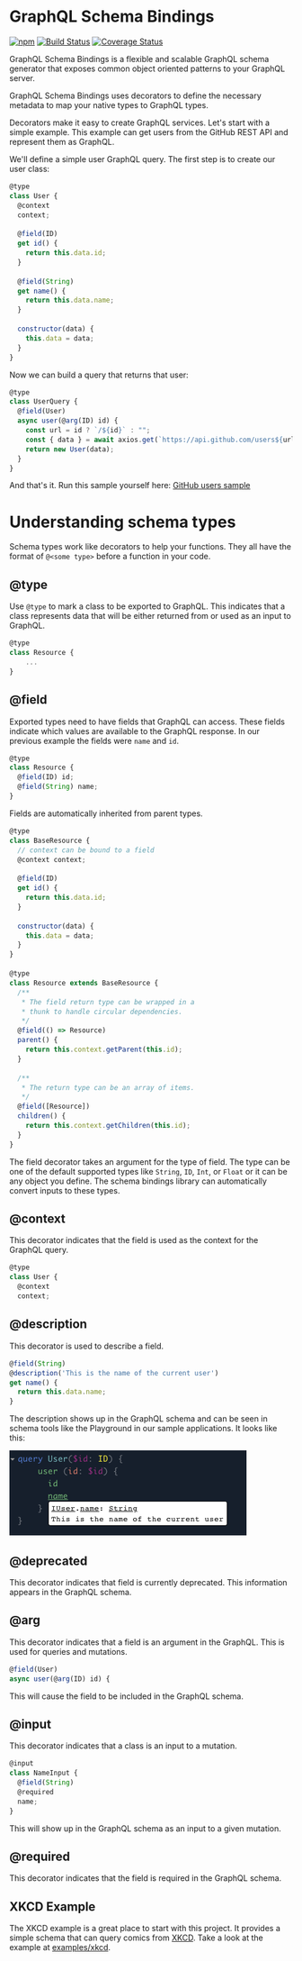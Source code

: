 # GraphQL Schema Bindings


[![npm](https://img.shields.io/npm/v/graphql-schema-bindings.svg)](https://www.npmjs.com/package/graphql-schema-bindings)
[![Build Status](https://travis-ci.org/IBM/graphql-schema-bindings.svg?branch=master)](https://travis-ci.org/IBM/graphql-schema-bindings)
[![Coverage Status](https://coveralls.io/repos/github/IBM/graphql-schema-bindings/badge.svg?branch=master)](https://coveralls.io/github/IBM/graphql-schema-bindings?branch=master)

GraphQL Schema Bindings is a flexible and scalable GraphQL schema generator that exposes common object oriented patterns to your GraphQL server.

GraphQL Schema Bindings uses decorators to define the necessary metadata to map your native types to GraphQL types.

Decorators make it easy to create GraphQL services.  Let's start with a simple example.  This example can get users from the GitHub REST API and represent them as GraphQL.

We'll define a simple user GraphQL query.  The first step is to create our user class:

```javascript
@type
class User {
  @context
  context;

  @field(ID)
  get id() {
    return this.data.id;
  }
  
  @field(String)
  get name() {
    return this.data.name;
  }

  constructor(data) {
    this.data = data;
  }
}
```

Now we can build a query that returns that user:

```javascript
@type
class UserQuery {
  @field(User)
  async user(@arg(ID) id) {
    const url = id ? `/${id}` : "";
    const { data } = await axios.get(`https://api.github.com/users${url}`);
    return new User(data);
  }
}
```

And that's it.  Run this sample yourself here:  [GitHub users sample](examples/github_users)

# Understanding schema types

Schema types work like decorators to help your functions.  They all have the format of `@<some type>` before a function in your code.

## @type

Use `@type` to mark a class to be exported to GraphQL.  This indicates that a class represents data that will be either returned from or used as an input to GraphQL.

```javascript
@type
class Resource {
    ...
}
```

## @field

Exported types need to have fields that GraphQL can access.  These fields indicate which values are available to the GraphQL response.  In our previous example the fields were `name` and `id`.

```javascript
@type
class Resource {
  @field(ID) id;
  @field(String) name;
}
```

Fields are automatically inherited from parent types.

```javascript
@type
class BaseResource {
  // context can be bound to a field
  @context context;

  @field(ID)
  get id() {
    return this.data.id;
  }

  constructor(data) {
    this.data = data;
  }
}

@type
class Resource extends BaseResource {
  /**
   * The field return type can be wrapped in a
   * thunk to handle circular dependencies.
   */
  @field(() => Resource)
  parent() {
    return this.context.getParent(this.id);
  }

  /**
   * The return type can be an array of items.
   */
  @field([Resource])
  children() {
    return this.context.getChildren(this.id);
  }
}
```

The field decorator takes an argument for the type of field.  The type can be one of the default supported types like `String`, `ID`, `Int`, or `Float` or it can be any object you define.  The schema bindings library can automatically convert inputs to these types.

## @context

This decorator indicates that the field is used as the context for the GraphQL query.

```javascript
@type
class User {
  @context
  context;
```

## @description

This decorator is used to describe a field.  

```javascript
@field(String)
@description('This is the name of the current user')
get name() {
  return this.data.name;
}
```

The description shows up in the GraphQL schema and can be seen in schema tools like the Playground in our sample applications.  It looks like this:

![The image description decorator](images/desc.png)


## @deprecated

This decorator indicates that field is currently deprecated.  This information appears in the GraphQL schema.

## @arg

This decorator indicates that a field is an argument in the GraphQL.  This is used for queries and mutations.

```javascript
@field(User)
async user(@arg(ID) id) {
```

This will cause the field to be included in the GraphQL schema.

## @input

This decorator indicates that a class is an input to a mutation.  

```javascript
@input
class NameInput {
  @field(String)
  @required
  name;
}
```

This will show up in the GraphQL schema as an input to a given mutation.

## @required

This decorator indicates that the field is required in the GraphQL schema.


## XKCD Example

The XKCD example is a great place to start with this project.  It provides a simple schema that can query comics from [XKCD](https://xkcd.com).  Take a look at the example at [examples/xkcd](examples/xkcd).